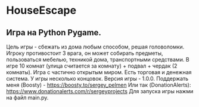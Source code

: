 # HouseEscape
## Игра на Python Pygame.
Цель игры - сбежать из дома любым способом, решая головоломки.
Игроку противостоит 3 врага, он может собирать предметы, пользоваться мебелью,
техникой дома, транспортными средствами.
В игре 10 комнат (улица считается за комнату) + подвал + чердак (2 комнаты).
Игра с частично открытым миром.
Есть торговая и денежная система.
У игры несколько концовок.
Версия игры - 1.0.0.
Поддержать меня (Boosty) - https://boosty.to/sergey_pelmen
Или так (DonationAlerts): https://www.donationalerts.com/r/sergeyprojects
Для запуска игры нажми на файл main.py.


